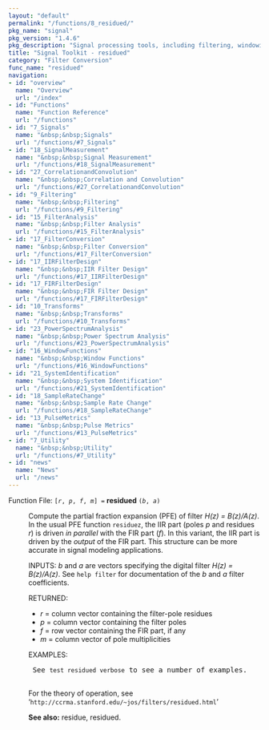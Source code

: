 ```yaml
---
layout: "default"
permalink: "/functions/8_residued/"
pkg_name: "signal"
pkg_version: "1.4.6"
pkg_description: "Signal processing tools, including filtering, windowing and display functions."
title: "Signal Toolkit - residued"
category: "Filter Conversion"
func_name: "residued"
navigation:
- id: "overview"
  name: "Overview"
  url: "/index"
- id: "Functions"
  name: "Function Reference"
  url: "/functions"
- id: "7_Signals"
  name: "&nbsp;&nbsp;Signals"
  url: "/functions/#7_Signals"
- id: "18_SignalMeasurement"
  name: "&nbsp;&nbsp;Signal Measurement"
  url: "/functions/#18_SignalMeasurement"
- id: "27_CorrelationandConvolution"
  name: "&nbsp;&nbsp;Correlation and Convolution"
  url: "/functions/#27_CorrelationandConvolution"
- id: "9_Filtering"
  name: "&nbsp;&nbsp;Filtering"
  url: "/functions/#9_Filtering"
- id: "15_FilterAnalysis"
  name: "&nbsp;&nbsp;Filter Analysis"
  url: "/functions/#15_FilterAnalysis"
- id: "17_FilterConversion"
  name: "&nbsp;&nbsp;Filter Conversion"
  url: "/functions/#17_FilterConversion"
- id: "17_IIRFilterDesign"
  name: "&nbsp;&nbsp;IIR Filter Design"
  url: "/functions/#17_IIRFilterDesign"
- id: "17_FIRFilterDesign"
  name: "&nbsp;&nbsp;FIR Filter Design"
  url: "/functions/#17_FIRFilterDesign"
- id: "10_Transforms"
  name: "&nbsp;&nbsp;Transforms"
  url: "/functions/#10_Transforms"
- id: "23_PowerSpectrumAnalysis"
  name: "&nbsp;&nbsp;Power Spectrum Analysis"
  url: "/functions/#23_PowerSpectrumAnalysis"
- id: "16_WindowFunctions"
  name: "&nbsp;&nbsp;Window Functions"
  url: "/functions/#16_WindowFunctions"
- id: "21_SystemIdentification"
  name: "&nbsp;&nbsp;System Identification"
  url: "/functions/#21_SystemIdentification"
- id: "18_SampleRateChange"
  name: "&nbsp;&nbsp;Sample Rate Change"
  url: "/functions/#18_SampleRateChange"
- id: "13_PulseMetrics"
  name: "&nbsp;&nbsp;Pulse Metrics"
  url: "/functions/#13_PulseMetrics"
- id: "7_Utility"
  name: "&nbsp;&nbsp;Utility"
  url: "/functions/#7_Utility"
- id: "news"
  name: "News"
  url: "/news"
---
```

<dl class="first-deftypefn">
<dt class="deftypefn" id="index-residued"><span class="category-def">Function File: </span><span><code class="def-type">[<var class="var">r</var>, <var class="var">p</var>, <var class="var">f</var>, <var class="var">m</var>] =</code> <strong class="def-name">residued</strong> <code class="def-code-arguments">(<var class="var">b</var>, <var class="var">a</var>)</code><a class="copiable-link" href="#index-residued"></a></span></dt>
<dd><p>Compute the partial fraction expansion (PFE) of filter
 <em class="math">H(z) = B(z)/A(z)</em>.  In the usual PFE function <code class="code">residuez</code>, the
 IIR part (poles <var class="var">p</var> and residues <var class="var">r</var>) is driven <em class="emph">in parallel</em>
 with the FIR part (<var class="var">f</var>).  In this variant, the IIR part is driven by
 the <em class="emph">output</em> of the FIR part.  This structure can be more accurate in
 signal modeling applications.
</p>
<p>INPUTS:
 <var class="var">b</var> and <var class="var">a</var> are vectors specifying the digital filter
 <em class="math">H(z) = B(z)/A(z)</em>.  See <code class="code">help filter</code> for documentation of the
 <var class="var">b</var> and <var class="var">a</var> filter coefficients.
</p>
<p>RETURNED:
 </p><ul class="itemize mark-bullet">
<li><var class="var">r</var> = column vector containing the filter-pole residues
 </li><li><var class="var">p</var> = column vector containing the filter poles
 </li><li><var class="var">f</var> = row vector containing the FIR part, if any
 </li><li><var class="var">m</var> = column vector of pole multiplicities
 </li></ul>

<p>EXAMPLES:
 </p><div class="example">
<pre class="example-preformatted"> See <code class="code">test residued verbose</code> to see a number of examples.
 </pre></div>

<p>For the theory of operation, see
 &lsquo;<code class="indicateurl">http://ccrma.stanford.edu/~jos/filters/residued.html</code>&rsquo;
</p>

<p><strong class="strong">See also:</strong> residue, residued.
 </p></dd></dl>
